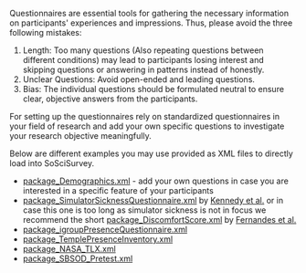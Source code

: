 Questionnaires are essential tools for gathering the necessary information on participants' experiences and impressions. Thus, please avoid the three following mistakes:

1. Length: Too many questions (Also repeating questions between different conditions) may lead to participants losing interest and skipping questions or answering in patterns instead of honestly.
2. Unclear Questions: Avoid open-ended and leading questions.
3. Bias: The individual questions should be formulated neutral to ensure clear, objective answers from the participants.

For setting up the questionnaires rely on standardized questionnaires in your field of research and add your own specific questions to investigate your research objective meaningfully.

Below are different examples you may use provided as XML files to directly load into SoSciSurvey.

- [package_Demographics.xml](uploads/664aa2ac49fa53861bfc0360ac91cf48/package_Demographics.xml) - add your own questions in case you are interested in a specific feature of your participants
- [package_SimulatorSicknessQuestionnaire.xml](uploads/2a117c6241d96f33fbbfedb146688cba/package_SimulatorSicknessQuestionnaire.xml) by [Kennedy et al.](doi.org/10.1207/s15327108ijap0303_3) or in case this one is too long as simulator sickness is not in focus we recommend the short [package_DiscomfortScore.xml](uploads/62259e1d9c8819474b6422aaae5cf8a2/package_DiscomfortScore.xml) by [Fernandes et al.](doi.org/10.1109/3DUI.2016.7460053)
- [package_igroupPresenceQuestionnaire.xml](uploads/85faf404124d694f949659adbb33b22b/package_igroupPresenceQuestionnaire.xml)
- [package_TemplePresenceInventory.xml](uploads/cc699644d4d5bd8d9774d2ed78f7362e/package_TemplePresenceInventory.xml)
- [package_NASA_TLX.xml](uploads/98917d8bd95c1a0c4c0e59ce08e9546d/package_NASA_TLX.xml)
- [package_SBSOD_Pretest.xml](uploads/d6d04d15af089c00eb6ccfbba700a590/package_SBSOD_Pretest.xml)